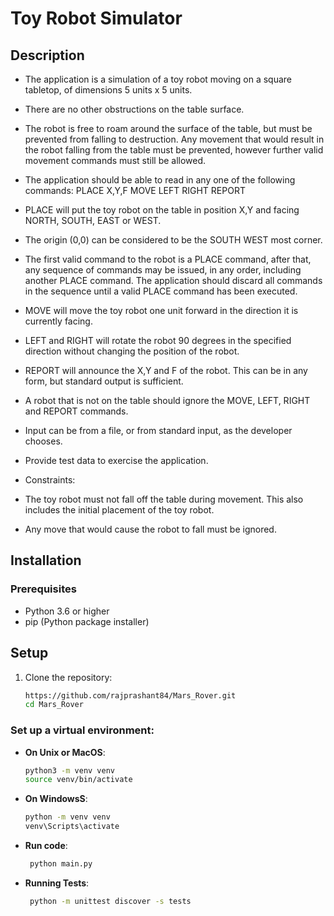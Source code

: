 # Toy Robot Simulator

## Description

- The application is a simulation of a toy robot moving on a square tabletop, of
dimensions 5 units x 5 units.
- There are no other obstructions on the table surface.
- The robot is free to roam around the surface of the table, but must be prevented
from falling to destruction. Any movement that would result in the robot falling from
the table must be prevented, however further valid movement commands must still
be allowed.
- The application should be able to read in any one of the following commands:
PLACE X,Y,F
MOVE
LEFT
RIGHT
REPORT
- PLACE will put the toy robot on the table in position X,Y and facing NORTH, SOUTH,
EAST or WEST.
- The origin (0,0) can be considered to be the SOUTH WEST most corner.
- The first valid command to the robot is a PLACE command, after that, any sequence of commands may be issued, in any order, including another PLACE command. The application should discard all commands in the sequence until a valid PLACE command has been executed.
- MOVE will move the toy robot one unit forward in the direction it is currently facing.
- LEFT and RIGHT will rotate the robot 90 degrees in the specified direction without changing the position of the robot.
- REPORT will announce the X,Y and F of the robot. This can be in any form, but standard
output is sufficient.
- A robot that is not on the table should ignore the MOVE, LEFT, RIGHT and REPORT
commands.
- Input can be from a file, or from standard input, as the developer chooses.
- Provide test data to exercise the application.

- Constraints:
- The toy robot must not fall off the table during movement. This also includes the
initial placement of the toy robot.
- Any move that would cause the robot to fall must be ignored.


## Installation

### Prerequisites

- Python 3.6 or higher
- pip (Python package installer)


## Setup

1. Clone the repository:
   ```sh
   https://github.com/rajprashant84/Mars_Rover.git
   cd Mars_Rover

### Set up a virtual environment:

- **On Unix or MacOS**:
  ```sh
  python3 -m venv venv
  source venv/bin/activate

- **On WindowsS**:
  ```sh
  python -m venv venv
  venv\Scripts\activate


- **Run code**:
  ```sh
   python main.py 

- **Running Tests**:
  ```sh
   python -m unittest discover -s tests

  
   







